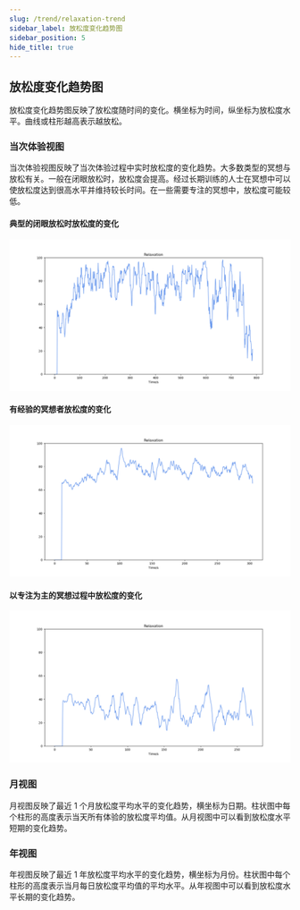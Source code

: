 ```yaml
---
slug: /trend/relaxation-trend
sidebar_label: 放松度变化趋势图
sidebar_position: 5
hide_title: true
---
```



## 放松度变化趋势图

放松度变化趋势图反映了放松度随时间的变化。横坐标为时间，纵坐标为放松度水平。曲线或柱形越高表示越放松。

### 当次体验视图

当次体验视图反映了当次体验过程中实时放松度的变化趋势。大多数类型的冥想与放松有关。一般在闭眼放松时，放松度会提高。经过长期训练的人士在冥想中可以使放松度达到很高水平并维持较长时间。在一些需要专注的冥想中，放松度可能较低。

#### 典型的闭眼放松时放松度的变化
![典型的闭眼放松时放松度变化](Image3/27.PNG)

#### 有经验的冥想者放松度的变化
![有经验的冥想者的放松度变化（维持较高水平）](Image3/28.PNG)

#### 以专注为主的冥想过程中放松度的变化
![以专注为主的冥想中的放松度变化（放松度水平较低）](Image3/29.PNG)

### 月视图

月视图反映了最近 1 个月放松度平均水平的变化趋势，横坐标为日期。柱状图中每个柱形的高度表示当天所有体验的放松度平均值。从月视图中可以看到放松度水平短期的变化趋势。

### 年视图

年视图反映了最近 1 年放松度平均水平的变化趋势，横坐标为月份。柱状图中每个柱形的高度表示当月每日放松度平均值的平均水平。从年视图中可以看到放松度水平长期的变化趋势。